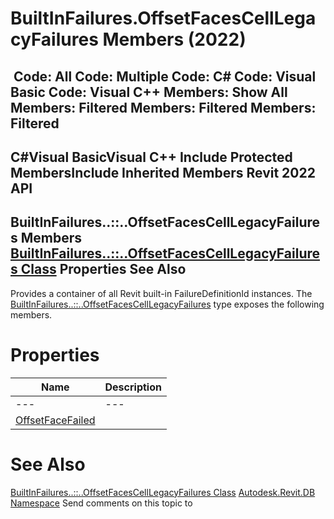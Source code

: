 # BuiltInFailures.OffsetFacesCellLegacyFailures Members (2022)

﻿
 Code: All Code: Multiple Code: C# Code: Visual Basic Code: Visual C++  Members: Show All Members: Filtered Members: Filtered Members: Filtered   
---  
C#Visual BasicVisual C++
Include Protected MembersInclude Inherited Members
Revit 2022 API  
---  
BuiltInFailures..::..OffsetFacesCellLegacyFailures Members  
[BuiltInFailures..::..OffsetFacesCellLegacyFailures Class](881fb3b1-cb5a-29a1-122e-489826d7f79e.md "BuiltInFailures.OffsetFacesCellLegacyFailures Class") Properties See Also  
---  
Provides a container of all Revit built-in FailureDefinitionId instances.
The [BuiltInFailures..::..OffsetFacesCellLegacyFailures](881fb3b1-cb5a-29a1-122e-489826d7f79e.md "BuiltInFailures.OffsetFacesCellLegacyFailures Class") type exposes the following members.
# Properties
| Name | Description |
| --- | --- |
| --- | --- | --- |
| [OffsetFaceFailed](66953391-f5cc-1ed8-aca8-15c1f2147b8d.md "OffsetFaceFailed Property") |

# See Also
[BuiltInFailures..::..OffsetFacesCellLegacyFailures Class](881fb3b1-cb5a-29a1-122e-489826d7f79e.md "BuiltInFailures.OffsetFacesCellLegacyFailures Class")
[Autodesk.Revit.DB Namespace](87546ba7-461b-c646-cbb1-2cb8f5bff8b2.md "Autodesk.Revit.DB Namespace")
Send comments on this topic to 